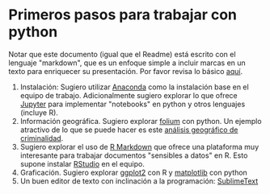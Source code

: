 # Primeros pasos para trabajar con python

Notar que este documento (igual que el Readme) está escrito con el lenguaje "markdown", que es un enfoque simple a incluir marcas en un texto para enriquecer su presentación. Por favor revisa lo básico [aquí](http://guides.github.com/features/mastering-markdown/).

1. Instalación: Sugiero utilizar [Anaconda](http://www.continuum.io/) como la instalación base en el equipo de trabajo. Adicionalmente sugiero explorar lo que ofrece [Jupyter](http://ipython.org/) para implementar "notebooks" en python y otros lenguajes (incluye R).
2. Información geográfica. Sugiero explorar [folium](http://github.com/python-visualization/folium) con python. Un ejemplo atractivo de lo que se puede hacer es este [análisis geográfico de criminalidad](http://blog.dominodatalab.com/creating-interactive-crime-maps-with-folium/).
3. Sugiero explorar el uso de [R Markdown](http://rmarkdown.rstudio.com/) que ofrece una plataforma muy interesante para trabajar documentos "sensibles a datos" en R. Esto supone instalar [RStudio](https://www.rstudio.com/) en el equipo.
4. Graficación. Sugiero explorar [ggplot2](http://ggplot2.org/) con R y [matplotlib](http://matplotlib.org/) con python
5. Un buen editor de texto con inclinación a la programación: [SublimeText](https://www.sublimetext.com/)

